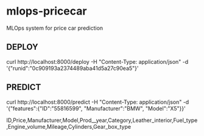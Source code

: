 # mlops-pricecar
MLOps system for price car prediction



## DEPLOY

curl http://localhost:8000/deploy -H "Content-Type: application/json" -d '{"runid":"0c909193a2374489aba41d5a27c90ea5"}'


## PREDICT

curl http://localhost:8000/predict -H "Content-Type: application/json" -d '{"features":{"ID":"55816599", "Manufacturer":"BMW", "Model":"X5"}}'

ID,Price,Manufacturer,Model,Prod__year,Category,Leather_interior,Fuel_type,Engine_volume,Mileage,Cylinders,Gear_box_type